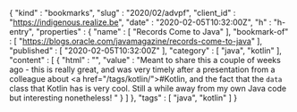 {
  "kind" : "bookmarks",
  "slug" : "2020/02/advpf",
  "client_id" : "https://indigenous.realize.be",
  "date" : "2020-02-05T10:32:00Z",
  "h" : "h-entry",
  "properties" : {
    "name" : [ "Records Come to Java" ],
    "bookmark-of" : [ "https://blogs.oracle.com/javamagazine/records-come-to-java" ],
    "published" : [ "2020-02-05T10:32:00Z" ],
    "category" : [ "java", "kotlin" ],
    "content" : [ {
      "html" : "",
      "value" : "Meant to share this a couple of weeks ago - this is really great, and was very timely after a presentation from a colleague about <a href=\"/tags/kotlin/\">#Kotlin</a>, and the fact that the `data` class that Kotlin has is very cool. Still a while away from my own Java code but interesting nonetheless! "
    } ]
  },
  "tags" : [ "java", "kotlin" ]
}
